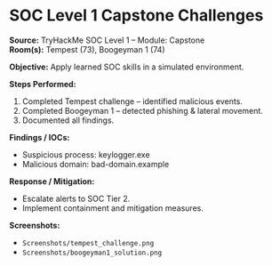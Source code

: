 # SOC Level 1 Capstone Challenges

**Source:** TryHackMe SOC Level 1 – Module: Capstone  
**Room(s):** Tempest (73), Boogeyman 1 (74)

**Objective:** Apply learned SOC skills in a simulated environment.

**Steps Performed:**
1. Completed Tempest challenge – identified malicious events.
2. Completed Boogeyman 1 – detected phishing & lateral movement.
3. Documented all findings.

**Findings / IOCs:**
- Suspicious process: keylogger.exe
- Malicious domain: bad-domain.example

**Response / Mitigation:**
- Escalate alerts to SOC Tier 2.
- Implement containment and mitigation measures.

**Screenshots:**  
- `Screenshots/tempest_challenge.png`  
- `Screenshots/boogeyman1_solution.png`
